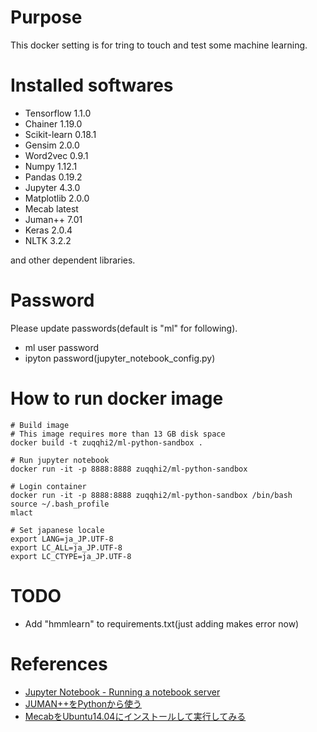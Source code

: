 # Purpose

This docker setting is for tring to touch and test some machine learning.

# Installed softwares

- Tensorflow 1.1.0
- Chainer 1.19.0
- Scikit-learn 0.18.1
- Gensim 2.0.0
- Word2vec 0.9.1
- Numpy 1.12.1
- Pandas 0.19.2
- Jupyter 4.3.0
- Matplotlib 2.0.0
- Mecab latest
- Juman++ 7.01
- Keras 2.0.4
- NLTK 3.2.2 

and other dependent libraries.


# Password

Please update passwords(default is "ml" for following).

- ml user password
- ipyton password(jupyter_notebook_config.py)


# How to run docker image

    # Build image
    # This image requires more than 13 GB disk space
    docker build -t zuqqhi2/ml-python-sandbox .

    # Run jupyter notebook
    docker run -it -p 8888:8888 zuqqhi2/ml-python-sandbox

    # Login container
    docker run -it -p 8888:8888 zuqqhi2/ml-python-sandbox /bin/bash
    source ~/.bash_profile
    mlact

    # Set japanese locale
    export LANG=ja_JP.UTF-8
    export LC_ALL=ja_JP.UTF-8
    export LC_CTYPE=ja_JP.UTF-8

# TODO

- Add "hmmlearn" to requirements.txt(just adding makes error now)

# References

- [Jupyter Notebook - Running a notebook server](http://jupyter-notebook.readthedocs.io/en/latest/public_server.html)
- [JUMAN++をPythonから使う](http://qiita.com/riverwell/items/7a85ebf95647eaf18a6c)
- [MecabをUbuntu14.04にインストールして実行してみる](https://foolean.net/p/22)
